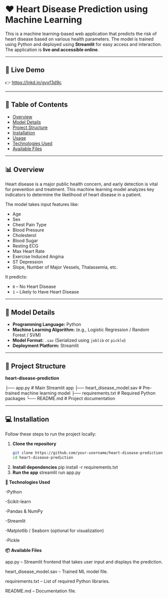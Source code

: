 # ❤️ Heart Disease Prediction using Machine Learning

This is a machine learning-based web application that predicts the risk of heart disease based on various health parameters. The model is trained using Python and deployed using **Streamlit** for easy access and interaction. The application is **live and accessible online**.

---

## 🚀 Live Demo

👉 https://lnkd.in/gyxf3d9c

---

## 📌 Table of Contents

- [Overview](#-overview)
- [Model Details](#-model-details)
- [Project Structure](#-project-structure)
- [Installation](#-installation)
- [Usage](#-usage)
- [Technologies Used](#-technologies-used)
- [Available Files](#-available-files)

---

## 📊 Overview

Heart disease is a major public health concern, and early detection is vital for prevention and treatment. This machine learning model analyzes key indicators to determine the likelihood of heart disease in a patient.

The model takes input features like:
- Age
- Sex
- Chest Pain Type
- Blood Pressure
- Cholesterol
- Blood Sugar
- Resting ECG
- Max Heart Rate
- Exercise Induced Angina
- ST Depression
- Slope, Number of Major Vessels, Thalassemia, etc.

It predicts:
- `0` – No Heart Disease
- `1` – Likely to Have Heart Disease

---

## 🧠 Model Details

- **Programming Language:** Python  
- **Machine Learning Algorithm:** (e.g., Logistic Regression / Random Forest / SVM)  
- **Model Format:** `.sav` (Serialized using `joblib` or `pickle`)  
- **Deployment Platform:** Streamlit

---

## 📁 Project Structure

**heart-disease-prediction**


├── app.py # Main Streamlit app
├── heart_disease_model.sav # Pre-trained machine learning model
├── requirements.txt # Required Python packages
└── README.md # Project documentation


---

## 💻 Installation

Follow these steps to run the project locally:

1. **Clone the repository**
   ```bash
   git clone https://github.com/your-username/heart-disease-prediction.git
   cd heart-disease-prediction
2. **Install dependencies**
   pip install -r requirements.txt
3. **Run the app**
   streamlit run app.py

**🔧 Technologies Used**

-Python

-Scikit-learn

-Pandas & NumPy

-Streamlit

-Matplotlib / Seaborn (optional for visualization)

-Pickle

**📦 Available Files**

app.py – Streamlit frontend that takes user input and displays the prediction.

heart_disease_model.sav – Trained ML model file.

requirements.txt – List of required Python libraries.

README.md – Documentation file.
